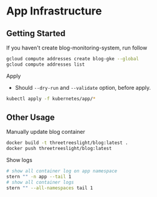 # App Infrastructure

## Getting Started

If you haven't create blog-monitoring-system, run follow

```sh
gcloud compute addresses create blog-gke --global
gcloud compute addresses list
```

Apply

- Should `--dry-run` and `--validate` option, before apply.

```sh
kubectl apply -f kubernetes/app/*
```

## Other Usage

Manually update blog container

```sh
docker build -t threetreeslight/blog:latest .
docker push threetreeslight/blog:latest
```

Show logs

```sh
# show all container log on app namespace
stern "" -n app --tail 1
# show all container logs
stern "" --all-namespaces tail 1
```
